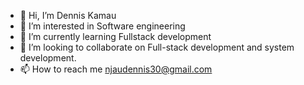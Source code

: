 - 👋 Hi, I’m Dennis Kamau
- 👀 I’m interested in Software engineering
- 🌱 I’m currently learning Fullstack development
- 💞️ I’m looking to collaborate on Full-stack development and system development.
- 📫 How to reach me njaudennis30@gmail.com

<!---
DennisNKamau/DennisNKamau is a ✨ special ✨ repository because its `README.md` (this file) appears on your GitHub profile.
You can click the Preview link to take a look at your changes.
--->
